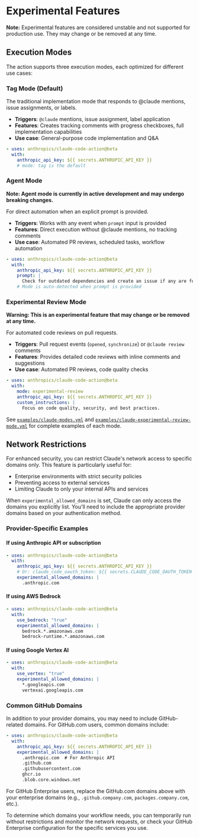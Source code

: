 # Experimental Features

**Note:** Experimental features are considered unstable and not supported for production use. They may change or be removed at any time.

## Execution Modes

The action supports three execution modes, each optimized for different use cases:

### Tag Mode (Default)

The traditional implementation mode that responds to @claude mentions, issue assignments, or labels.

- **Triggers**: `@claude` mentions, issue assignment, label application
- **Features**: Creates tracking comments with progress checkboxes, full implementation capabilities
- **Use case**: General-purpose code implementation and Q&A

```yaml
- uses: anthropics/claude-code-action@beta
  with:
    anthropic_api_key: ${{ secrets.ANTHROPIC_API_KEY }}
    # mode: tag is the default
```

### Agent Mode

**Note: Agent mode is currently in active development and may undergo breaking changes.**

For direct automation when an explicit prompt is provided.

- **Triggers**: Works with any event when `prompt` input is provided
- **Features**: Direct execution without @claude mentions, no tracking comments
- **Use case**: Automated PR reviews, scheduled tasks, workflow automation

```yaml
- uses: anthropics/claude-code-action@beta
  with:
    anthropic_api_key: ${{ secrets.ANTHROPIC_API_KEY }}
    prompt: |
      Check for outdated dependencies and create an issue if any are found.
    # Mode is auto-detected when prompt is provided
```

### Experimental Review Mode

**Warning: This is an experimental feature that may change or be removed at any time.**

For automated code reviews on pull requests.

- **Triggers**: Pull request events (`opened`, `synchronize`) or `@claude review` comments
- **Features**: Provides detailed code reviews with inline comments and suggestions
- **Use case**: Automated PR reviews, code quality checks

```yaml
- uses: anthropics/claude-code-action@beta
  with:
    mode: experimental-review
    anthropic_api_key: ${{ secrets.ANTHROPIC_API_KEY }}
    custom_instructions: |
      Focus on code quality, security, and best practices.
```

See [`examples/claude-modes.yml`](../examples/claude-modes.yml) and [`examples/claude-experimental-review-mode.yml`](../examples/claude-experimental-review-mode.yml) for complete examples of each mode.

## Network Restrictions

For enhanced security, you can restrict Claude's network access to specific domains only. This feature is particularly useful for:

- Enterprise environments with strict security policies
- Preventing access to external services
- Limiting Claude to only your internal APIs and services

When `experimental_allowed_domains` is set, Claude can only access the domains you explicitly list. You'll need to include the appropriate provider domains based on your authentication method.

### Provider-Specific Examples

#### If using Anthropic API or subscription

```yaml
- uses: anthropics/claude-code-action@beta
  with:
    anthropic_api_key: ${{ secrets.ANTHROPIC_API_KEY }}
    # Or: claude_code_oauth_token: ${{ secrets.CLAUDE_CODE_OAUTH_TOKEN }}
    experimental_allowed_domains: |
      .anthropic.com
```

#### If using AWS Bedrock

```yaml
- uses: anthropics/claude-code-action@beta
  with:
    use_bedrock: "true"
    experimental_allowed_domains: |
      bedrock.*.amazonaws.com
      bedrock-runtime.*.amazonaws.com
```

#### If using Google Vertex AI

```yaml
- uses: anthropics/claude-code-action@beta
  with:
    use_vertex: "true"
    experimental_allowed_domains: |
      *.googleapis.com
      vertexai.googleapis.com
```

### Common GitHub Domains

In addition to your provider domains, you may need to include GitHub-related domains. For GitHub.com users, common domains include:

```yaml
- uses: anthropics/claude-code-action@beta
  with:
    anthropic_api_key: ${{ secrets.ANTHROPIC_API_KEY }}
    experimental_allowed_domains: |
      .anthropic.com  # For Anthropic API
      .github.com
      .githubusercontent.com
      ghcr.io
      .blob.core.windows.net
```

For GitHub Enterprise users, replace the GitHub.com domains above with your enterprise domains (e.g., `.github.company.com`, `packages.company.com`, etc.).

To determine which domains your workflow needs, you can temporarily run without restrictions and monitor the network requests, or check your GitHub Enterprise configuration for the specific services you use.
